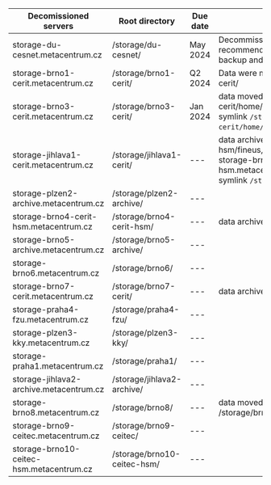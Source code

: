 
| Decomissioned servers                      | Root directory              | Due date       |  Note                | 
|--------------------------------------------|-----------------------------|----------------| ---------------------|
| storage-du-cesnet.metacentrum.cz           | /storage/du-cesnet/         | May 2024       | Decommissioned by [23rd May 24](https://du.cesnet.cz/en/novinky/start#termination_of_access_to_the_du4_repository_in_ostrava_-_2352024); we recommend to use [Object storages](https://du.cesnet.cz/en/navody/object_storage/cesnet_s3/start) as a backup and archiving site instead  |
| storage-brno1-cerit.metacentrum.cz         | /storage/brno1-cerit/       | Q2 2024        | Data were moved to /storage/brno12-cerit/
| storage-brno3-cerit.metacentrum.cz         | /storage/brno3-cerit/       | Jan 2024       |  data moved to /storage/brno12-cerit/home/USERNAME/brno3/;<br/> symlink `/storage/brno3-cerit/home/LOGIN/` is only temporary! |
| storage-jihlava1-cerit.metacentrum.cz      | /storage/jihlava1-cerit/    | ---            | data archived to /storage/brno4-cerit-hsm/fineus, <br /> storage-brno4-cerit-hsm.metacentrum.cz,<br /> symlink `/storage/jihlava1-cerit/` |
| storage-plzen2-archive.metacentrum.cz      | /storage/plzen2-archive/    | ---            | |
| storage-brno4-cerit-hsm.metacentrum.cz     | /storage/brno4-cerit-hsm/   | ---            | data archived to /storage/brno1-cerit/ |
| storage-brno5-archive.metacentrum.cz       | /storage/brno5-archive/     | ---            |  |
| storage-brno6.metacentrum.cz               | /storage/brno6/             | ---            |  |
| storage-brno7-cerit.metacentrum.cz         | /storage/brno7-cerit/       | ---            | data archived to /storage/brno1-cerit/ |
| storage-praha4-fzu.metacentrum.cz          | /storage/praha4-fzu/        | ---            |   |  
| storage-plzen3-kky.metacentrum.cz          | /storage/plzen3-kky/        | ---            |   |
| storage-praha1.metacentrum.cz              | /storage/praha1/            | ---            |   |    
| storage-jihlava2-archive.metacentrum.cz    | /storage/jihlava2-archive/  | ---            |   |
| storage-brno8.metacentrum.cz               | /storage/brno8/             | ---            | data moved to /storage/brno2/home/USERNAME/brno8  |
| storage-brno9-ceitec.metacentrum.cz        | /storage/brno9-ceitec/      | ---            |                            |
| storage-brno10-ceitec-hsm.metacentrum.cz   | /storage/brno10-ceitec-hsm/ | ---            |                            |
